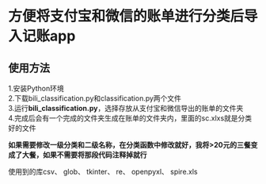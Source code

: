 # 方便将支付宝和微信的账单进行分类后导入记账app
## 使用方法
1.安装Python环境  
2.下载bili_classification.py和classification.py两个文件  
3.运行**bili_classification.py**，选择存放从支付宝和微信导出的账单的文件夹  
4.完成后会有一个完成的文件夹生成在账单的文件夹内，里面的sc.xlxs就是分类好的文件  

**如果需要修改一级分类和二级名称，在分类函数中修改就好，我将>20元的三餐变成了大餐，如果不需要将那段代码注释掉就行**

使用到的库csv、 glob、 tkinter、 re、 openpyxl、 spire.xls